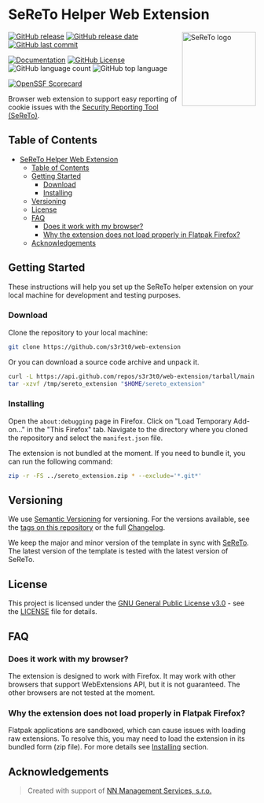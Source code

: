 # SeReTo Helper Web Extension

<picture>
  <source media="(prefers-color-scheme: dark)" srcset="https://raw.githubusercontent.com/s3r3t0/sereto/main/docs/assets/logo/sereto_block_white.svg">
  <source media="(prefers-color-scheme: light)" srcset="https://raw.githubusercontent.com/s3r3t0/sereto/main/docs/assets/logo/sereto_block_black.svg">
  <img src="https://raw.githubusercontent.com/s3r3t0/sereto/main/docs/assets/logo/sereto_block_black.svg" alt="SeReTo logo" align="right" height="150"/>
</picture>

[![GitHub release](https://img.shields.io/github/v/release/s3r3t0/web-extension)][release]
[![GitHub release date](https://img.shields.io/github/release-date/s3r3t0/web-extension)][release]
[![GitHub last commit](https://img.shields.io/github/last-commit/s3r3t0/web-extension)](https://github.com/s3r3t0/web-extension/commit/main)

[![Documentation](https://img.shields.io/badge/documentation-SeReTo-blue)](https://sereto.s4n.cz/)
[![GitHub License](https://img.shields.io/github/license/s3r3t0/web-extension)][license]
![GitHub language count](https://img.shields.io/github/languages/count/s3r3t0/web-extension)
![GitHub top language](https://img.shields.io/github/languages/top/s3r3t0/web-extension)

[![OpenSSF Scorecard](https://api.scorecard.dev/projects/github.com/s3r3t0/web-extension/badge)](https://scorecard.dev/viewer/?uri=github.com/s3r3t0/web-extension)

Browser web extension to support easy reporting of cookie issues with the [Security Reporting Tool (SeReTo)][SeReTo].

## Table of Contents

- [SeReTo Helper Web Extension](#sereto-helper-web-extension)
  - [Table of Contents](#table-of-contents)
  - [Getting Started](#getting-started)
    - [Download](#download)
    - [Installing](#installing)
  - [Versioning](#versioning)
  - [License](#license)
  - [FAQ](#faq)
    - [Does it work with my browser?](#does-it-work-with-my-browser)
    - [Why the extension does not load properly in Flatpak Firefox?](#why-the-extension-does-not-load-properly-in-flatpak-firefox)
  - [Acknowledgements](#acknowledgements)

## Getting Started

These instructions will help you set up the SeReTo helper extension on your local machine for development and testing purposes.

### Download

Clone the repository to your local machine:

```bash
git clone https://github.com/s3r3t0/web-extension
```

Or you can download a source code archive and unpack it.

```bash
curl -L https://api.github.com/repos/s3r3t0/web-extension/tarball/main -o /tmp/sereto_extension
tar -xzvf /tmp/sereto_extension "$HOME/sereto_extension"
```

### Installing

Open the `about:debugging` page in Firefox. Click on "Load Temporary Add-on..." in the "This Firefox" tab. Navigate to the directory where you cloned the repository and select the `manifest.json` file.

The extension is not bundled at the moment. If you need to bundle it, you can run the following command:

```bash
zip -r -FS ../sereto_extension.zip * --exclude='*.git*'
```

## Versioning

We use [Semantic Versioning][semver] for versioning. For the versions available, see the [tags on this repository][tags] or the full [Changelog].

We keep the major and minor version of the template in sync with [SeReTo].
The latest version of the template is tested with the latest version of SeReTo.

## License

This project is licensed under the [GNU General Public License v3.0][license] - see the [LICENSE][license] file for details.

## FAQ

### Does it work with my browser?

The extension is designed to work with Firefox.
It may work with other browsers that support WebExtensions API, but it is not guaranteed.
The other browsers are not tested at the moment.

### Why the extension does not load properly in Flatpak Firefox?

Flatpak applications are sandboxed, which can cause issues with loading raw extensions. To resolve this, you may need to load the extension in its bundled form (zip file). For more details see [Installing](#installing) section.

## Acknowledgements

> Created with support of [NN Management Services, s.r.o.][nn]

[SeReTo]: https://github.com/s3r3t0/sereto
[semver]: https://semver.org
[tags]: https://github.com/s3r3t0/web-extension/tags
[license]: https://github.com/s3r3t0/web-extension/blob/main/LICENSE
[Changelog]: https://github.com/s3r3t0/web-extension/blob/main/CHANGELOG.md
[nn]: https://www.nn.cz/kariera/en/nn-digital-hub/
[release]: https://github.com/s3r3t0/web-extension/releases/latest
